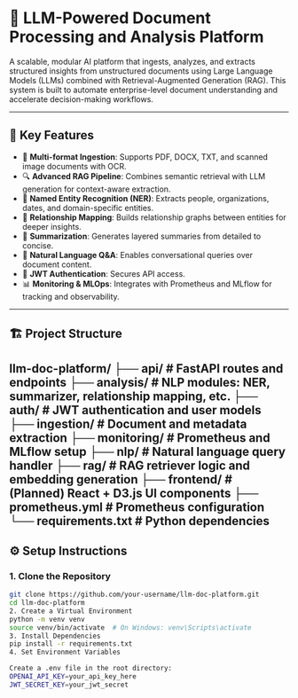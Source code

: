 # 🧠 LLM-Powered Document Processing and Analysis Platform

A scalable, modular AI platform that ingests, analyzes, and extracts structured insights from unstructured documents using Large Language Models (LLMs) combined with Retrieval-Augmented Generation (RAG). This system is built to automate enterprise-level document understanding and accelerate decision-making workflows.

---

## 📌 Key Features

- 📄 **Multi-format Ingestion**: Supports PDF, DOCX, TXT, and scanned image documents with OCR.
- 🔍 **Advanced RAG Pipeline**: Combines semantic retrieval with LLM generation for context-aware extraction.
- 🧠 **Named Entity Recognition (NER)**: Extracts people, organizations, dates, and domain-specific entities.
- 🔗 **Relationship Mapping**: Builds relationship graphs between entities for deeper insights.
- 🧾 **Summarization**: Generates layered summaries from detailed to concise.
- 💬 **Natural Language Q&A**: Enables conversational queries over document content.
- 🔐 **JWT Authentication**: Secures API access.
- 📊 **Monitoring & MLOps**: Integrates with Prometheus and MLflow for tracking and observability.

---

## 🏗️ Project Structure
llm-doc-platform/
├── api/                 # FastAPI routes and endpoints
├── analysis/            # NLP modules: NER, summarizer, relationship mapping, etc.
├── auth/                # JWT authentication and user models
├── ingestion/           # Document and metadata extraction
├── monitoring/          # Prometheus and MLflow setup
├── nlp/                 # Natural language query handler
├── rag/                 # RAG retriever logic and embedding generation
├── frontend/            # (Planned) React + D3.js UI components
├── prometheus.yml       # Prometheus configuration
└── requirements.txt     # Python dependencies
---

## ⚙️ Setup Instructions

### 1. Clone the Repository
```bash
git clone https://github.com/your-username/llm-doc-platform.git
cd llm-doc-platform
2. Create a Virtual Environment
python -m venv venv
source venv/bin/activate  # On Windows: venv\Scripts\activate
3. Install Dependencies
pip install -r requirements.txt
4. Set Environment Variables

Create a .env file in the root directory:
OPENAI_API_KEY=your_api_key_here
JWT_SECRET_KEY=your_jwt_secret
